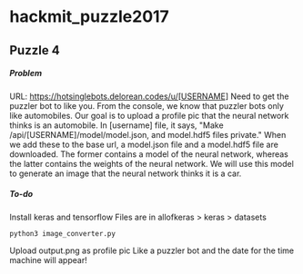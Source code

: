 # hackmit_puzzle2017

## Puzzle 4

##### Problem
URL: https://hotsinglebots.delorean.codes/u/[USERNAME]
Need to get the puzzler bot to like you. From the console, we know that puzzler
bots only like automobiles. Our goal is to upload a profile pic that the 
neural network thinks is an automobile. In [username] file, it says, 
"Make /api/[USERNAME]/model/model.json, and model.hdf5 files private." When
we add these to the base url, a model.json file and a model.hdf5 file are
downloaded. The former contains a model of the neural network, 
whereas the latter contains the weights of the neural network. We will use 
this model to generate an image that the neural network thinks it is a car.

##### To-do
Install keras and tensorflow
Files are in allofkeras > keras > datasets
```python3 big_genetic.py
python3 image_converter.py
```
Upload output.png as profile pic
Like a puzzler bot and the date for the time machine will appear!